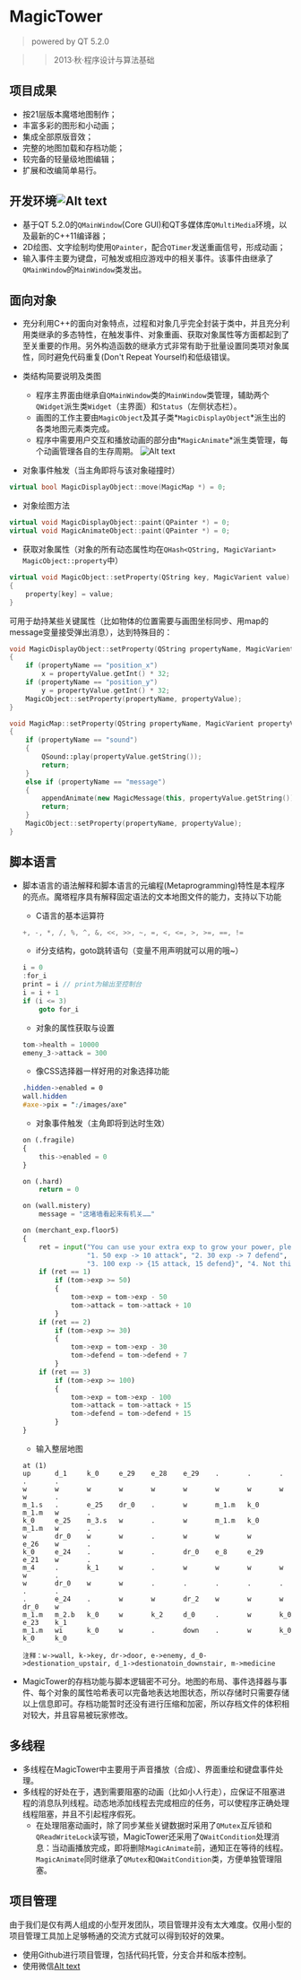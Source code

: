 MagicTower
======================
> powered by QT 5.2.0

> > 2013·秋·程序设计与算法基础  

项目成果
----------
* 按21层版本魔塔地图制作；
* 丰富多彩的图形和小动画；
* 集成全部原版音效；
* 完整的地图加载和存档功能；
* 较完备的轻量级地图编辑；
* 扩展和改编简单易行。

开发环境![Alt text](http://qt-project.org/images/qt13a/Qt-logo.png)
----------
* 基于QT 5.2.0的`QMainWindow`(Core GUI)和QT多媒体库`QMultiMedia`环境，以及最新的C++11编译器；
* 2D绘图、文字绘制均使用`QPainter`，配合`QTimer`发送重画信号，形成动画；
* 输入事件主要为键盘，可触发或相应游戏中的相关事件。该事件由继承了`QMainWindow`的`MainWindow`类发出。


面向对象
----------
* 充分利用C++的面向对象特点，过程和对象几乎完全封装于类中，并且充分利用类继承的多态特性，在触发事件、对象重画、获取对象属性等方面都起到了至关重要的作用。另外构造函数的继承方式非常有助于批量设置同类项对象属性，同时避免代码重复(Don't Repeat Yourself)和低级错误。
* 类结构简要说明及类图

    - 程序主界面由继承自`QMainWindow`类的`MainWindow`类管理，辅助两个`QWidget`派生类`Widget`（主界面）和`Status`（左侧状态栏）。
    - 画图的工作主要由`MagicObject`及其子类*`MagicDisplayObject`*派生出的各类地图元素类完成。
    - 程序中需要用户交互和播放动画的部分由*`MagicAnimate`*派生类管理，每个动画管理各自的生存周期。
![Alt text](http://220.113.7.105/MagicTower/ClassDiagram.png)

* 对象事件触发（当主角即将与该对象碰撞时）

```cpp
virtual bool MagicDisplayObject::move(MagicMap *) = 0;
```
* 对象绘图方法

```cpp
virtual void MagicDisplayObject::paint(QPainter *) = 0;
virtual void MagicAnimateObject::paint(QPainter *) = 0;
```
* 获取对象属性（对象的所有动态属性均在`QHash<QString, MagicVariant> MagicObject::property`中）

```cpp
virtual void MagicObject::setProperty(QString key, MagicVarient value)
{
    property[key] = value;
}
```
可用于劫持某些关键属性（比如物体的位置需要与画图坐标同步、用map的message变量接受弹出消息），达到特殊目的：

```cpp
void MagicDisplayObject::setProperty(QString propertyName, MagicVarient propertyValue)
{
    if (propertyName == "position_x")
        x = propertyValue.getInt() * 32;
    if (propertyName == "position_y")
        y = propertyValue.getInt() * 32;
    MagicObject::setProperty(propertyName, propertyValue);
}
```
```cpp
void MagicMap::setProperty(QString propertyName, MagicVarient propertyValue)
{
    if (propertyName == "sound")
    {
        QSound::play(propertyValue.getString());
        return;
    }
    else if (propertyName == "message")
    {
        appendAnimate(new MagicMessage(this, propertyValue.getString()), true);
        return;
    }
    MagicObject::setProperty(propertyName, propertyValue);
}
```

脚本语言
----------
* 脚本语言的语法解释和脚本语言的元编程(Metaprogramming)特性是本程序的亮点。魔塔程序具有解释固定语法的文本地图文件的能力，支持以下功能
    - C语言的基本运算符
    
    ```cpp
    +, -, *, /, %, ^, &, <<, >>, ~, =, <, <=, >, >=, ==, !=
    ```
    - if分支结构，goto跳转语句（变量不用声明就可以用的哦~）

    ```cpp
    i = 0
    :for_i
    print = i // print为输出至控制台
    i = i + 1
    if (i <= 3)
        goto for_i
    ```
    - 对象的属性获取与设置
    
    ```cpp
    tom->health = 10000
    emeny_3->attack = 300
    ```
    - 像CSS选择器一样好用的对象选择功能
    
    ```css
    .hidden->enabled = 0
    wall.hidden
    #axe->pix = ":/images/axe"
    ```
    - 对象事件触发（主角即将到达时生效）
    
    ```python
    on (.fragile)
    {
        this->enabled = 0
    }
    ```
    ```python
    on (.hard)
        return = 0
    ```
    ```python
    on (wall.mistery)
        message = "这堵墙看起来有机关……"
    ```
    ```python
    on (merchant_exp.floor5)
    {
        ret = input("You can use your extra exp to grow your power, please choose: ",
                    "1. 50 exp -> 10 attack", "2. 30 exp -> 7 defend",
                    "3. 100 exp -> {15 attack, 15 defend}", "4. Not this time.")
        if (ret == 1)
            if (tom->exp >= 50)
            {
                tom->exp = tom->exp - 50
                tom->attack = tom->attack + 10
            }
        if (ret == 2)
            if (tom->exp >= 30)
            {
                tom->exp = tom->exp - 30
                tom->defend = tom->defend + 7
            }
        if (ret == 3)
            if (tom->exp >= 100)
            {
                tom->exp = tom->exp - 100
                tom->attack = tom->attack + 15
                tom->defend = tom->defend + 15
            }
    }
    ```
    - 输入整层地图
    
    ```
    at (1)
    up      d_1	    k_0 	e_29   	e_28   	e_29   	.   	.   	.   	.   	.
    w	    w   	w   	w   	w   	w	    w   	w   	w   	w   	.
    m_1.s	.   	e_25	dr_0	.   	w	    m_1.m  	k_0 	m_1.m	w   	.
    k_0	    e_25	m_3.s	w   	.	    w	    m_1.m	k_0 	m_1.m	w	    .
    w   	dr_0	w   	w   	.   	w   	w   	w   	e_26	w   	.
    k_0	    e_24	.   	w	    .   	dr_0	e_8 	e_29	e_21	w   	.
    m_4	    .   	k_1	    w   	.   	w   	w   	w   	w   	w   	.
    w   	dr_0   	w   	w   	.   	.   	.   	.   	.   	.   	.
    .   	e_24   	.   	w   	w   	dr_2	w   	w   	w   	dr_0	w
    m_1.m  	m_2.b  	k_0	    w	    k_2 	d_0	    .	    w   	k_0     e_23	k_1
    m_1.m	wi  	k_0	    w   	.	    down    .	    w	    k_0	    k_0	    k_0
    ```
    ```
    注释：w->wall, k->key, dr->door, e->enemy, d_0->destionation_upstair, d_1->destionatoin_downstair, m->medicine
    ```

* MagicTower的存档功能与脚本逻辑密不可分。地图的布局、事件选择器与事件、每个对象的属性哈希表可以完备地表达地图状态，所以存储时只需要存储以上信息即可。存档功能暂时还没有进行压缩和加密，所以存档文件的体积相对较大，并且容易被玩家修改。

多线程
---------
* 多线程在MagicTower中主要用于声音播放（合成）、界面重绘和键盘事件处理。
* 多线程的好处在于，遇到需要阻塞的动画（比如小人行走），应保证不阻塞进程的消息队列线程。动态地添加线程去完成相应的任务，可以使程序正确处理线程阻塞，并且不引起程序假死。
    - 在处理阻塞动画时，除了同步某些关键数据时采用了`QMutex`互斥锁和`QReadWriteLock`读写锁，MagicTower还采用了`QWaitCondition`处理消息：当动画播放完成，即将删除`MagicAnimate`前，通知正在等待的线程。`MagicAnimate`同时继承了`QMutex`和`QWaitCondition`类，方便单独管理阻塞。

项目管理
------------
由于我们是仅有两人组成的小型开发团队，项目管理并没有太大难度。仅用小型的项目管理工具加上足够畅通的交流方式就可以得到较好的效果。
* 使用Github进行项目管理，包括代码托管，分支合并和版本控制。
* 使用微信[Alt text]("github.png")
